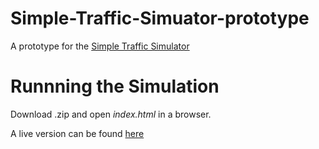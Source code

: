 # Simple-Traffic-Simuator-prototype

A prototype for the [Simple Traffic Simulator](https://github.com/Tdxasie/Simple-Traffic-Simuator)

# Runnning the Simulation

Download .zip and open *index.html* in a browser.

A live version can be found [here](https://csa-prototype-m2-csm.herokuapp.com/)
